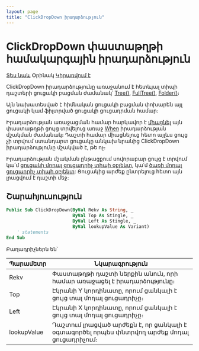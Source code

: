 ```yaml
---
layout: page
title: "ClickDropDown իրադարձություն"
---
```


# ClickDropDown փաստաթղթի համակարգային իրադարձություն 

[Տես նաև](../scriptstproced.md)  Օրինակ  [Կիրառվում է](../Defs/doc.html)

ClickDropDown իրադարձությունը առաջանում է հետևյալ տիպի դաշտերի ցուցակի բացման ժամանակ՝ [Tree()](../Types/Tree.md), [FullTree()](../Types/FULLTREE.md), [Folder()](../Types/Folder.md)։

Այն նախատեսված է հիմնական ցուցակի բացման փոխարեն այլ ցուցակի կամ ֆիլտրված ցուցակի ցուցադրման համար։

Իրադարձության առաջացման համար հարկավոր է [միացնել](../Functions/ASDOC/ClickDropDownEvent.md) այն փաստաթղթի ցույց տրվելուց առաջ [When](When.md) իրադարձության մշակման ժամանակ։ Դաշտի համար միացնելուց հետո այլևս ցույց չի տրվում ստանդարտ ցուցակը անկախ նրանից ClickDropDown իրադարձությունը մշակված է, թե ոչ։

Իրադարձության մշակման ընթացքում սովորաբար ցույց է տրվում կա՛մ [ցուցակի մոդալ ցուցադրիչ տիպի օբյեկտ](../Functions/AsModalBrowser.md), կա՛մ [ծառի մոդալ ցուցադրիչ տիպի օբյեկտ](../Functions/AsTreeModalBrowser.md): Ցուցակից արժեք ընտրելուց հետո այն լրացվում է դաշտի մեջ։

## Շարահյուսություն

``` vb
Public Sub ClickDropDown(ByVal Rekv As String, _
                         ByVal Top As Stingle, _
                         ByVal Left As Stingle, _
                         ByVal lookupValue As Variant)
    ' statements
End Sub
```

Բաղադրիչներն են՝

|Պարամետր|Նկարագրություն|
|--|--|
| Rekv | Փաստաթղթի դաշտի ներքին անուն, որի համար առաջացել է իրադարձությունը։ |
| Top | Էկրանի Y կորդինատը, որում ցանկալի է ցույց տալ մոդալ ցուցադրիչը։ |
| Left | Էկրանի X կորդինատը, որում ցանկալի է ցույց տալ մոդալ ցուցադրիչը։ |
| lookupValue | Դաշտում լրացված արժեքն է, որ ցանկալի է օգտագործել որպես փնտրվող արժեք մոդալ ցուցադրիչում։ |
